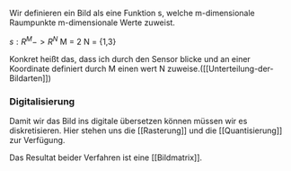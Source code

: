Wir definieren ein Bild als eine Funktion s, welche m-dimensionale Raumpunkte m-dimensionale Werte zuweist.

$s:R^M -> R^N$ 
M = 2
N = {1,3}

Konkret heißt das, dass ich durch den Sensor blicke und an einer Koordinate definiert durch M einen wert N zuweise.([[Unterteilung-der-Bildarten]])

### Digitalisierung

Damit wir das Bild ins digitale übersetzen können müssen wir es diskretisieren. Hier stehen uns die [[Rasterung]] und die [[Quantisierung]] zur Verfügung.

Das Resultat beider Verfahren ist eine [[Bildmatrix]].



